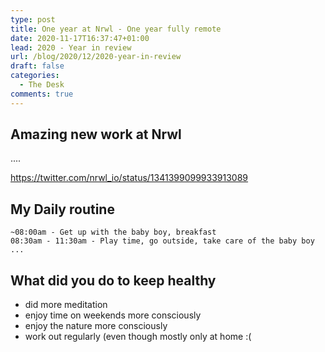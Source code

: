 ```yaml
---
type: post
title: One year at Nrwl - One year fully remote
date: 2020-11-17T16:37:47+01:00
lead: 2020 - Year in review
url: /blog/2020/12/2020-year-in-review
draft: false
categories:
  - The Desk
comments: true
---
```

## Amazing new work at Nrwl

....

https://twitter.com/nrwl_io/status/1341399099933913089


## My Daily routine

```
~08:00am - Get up with the baby boy, breakfast
08:30am - 11:30am - Play time, go outside, take care of the baby boy
...
```

## What did you do to keep healthy

- did more meditation
- enjoy time on weekends more consciously
- enjoy the nature more consciously
- work out regularly (even though mostly only at home :( 